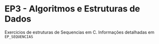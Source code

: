 # EP3 - Algoritmos e Estruturas de Dados
Exercicios de estruturas de Sequencias em C. Informações detalhadas em `EP_SEQUENCIAS`
